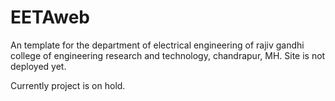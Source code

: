 # EETAweb
An template for the department of electrical engineering of rajiv gandhi college of engineering research and technology, chandrapur, MH.
Site is not deployed yet.

Currently project is on hold.
